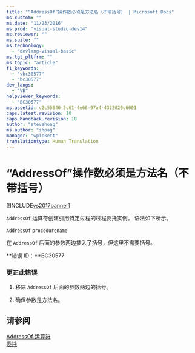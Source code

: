 ```yaml
---
title: "“AddressOf”操作数必须是方法名（不带括号） | Microsoft Docs"
ms.custom: ""
ms.date: "11/23/2016"
ms.prod: "visual-studio-dev14"
ms.reviewer: ""
ms.suite: ""
ms.technology: 
  - "devlang-visual-basic"
ms.tgt_pltfrm: ""
ms.topic: "article"
f1_keywords: 
  - "vbc30577"
  - "bc30577"
dev_langs: 
  - "VB"
helpviewer_keywords: 
  - "BC30577"
ms.assetid: c2c55640-5c61-4e66-97a4-4322020c6001
caps.latest.revision: 10
caps.handback.revision: 10
author: "stevehoag"
ms.author: "shoag"
manager: "wpickett"
translationtype: Human Translation
---
```

# “AddressOf”操作数必须是方法名（不带括号）
[!INCLUDE[vs2017banner](../../../csharp/includes/vs2017banner.md)]

`AddressOf` 运算符创建引用特定过程的过程委托实例。  语法如下所示。  
  
 `AddressOf` `procedurename`  
  
 在 `AddressOf` 后面的参数两边插入了括号，但这里不需要括号。  
  
 **错误 ID：**BC30577  
  
### 更正此错误  
  
1.  移除 `AddressOf` 后面的参数两边的括号。  
  
2.  确保参数是方法名。  
  
## 请参阅  
 [AddressOf 运算符](../../../visual-basic/language-reference/operators/addressof-operator.md)   
 [委托](../../../visual-basic/programming-guide/language-features/delegates/delegates.md)